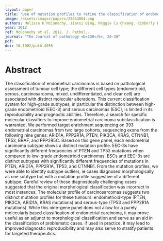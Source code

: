 ```yaml
---
layout: paper
title: "Use of mutation profiles to refine the classification of endometrial carcinomas."
image: /assets/images/papers/22653804.png
authors: Melissa K McConechy, Jiarui Ding, Maggie Cu Cheang, Kimberly Wiegand, Janine Senz, Alicia Tone, Winnie Yang, Leah Prentice, Kane Tse, Thomas Zeng, Helen McDonald, Amy P Schmidt, David G MutchJessica N McAlpine, Martin Hirst, Sohrab P Shah, Cheng-Han Lee, Paul J Goodfellow, C Blake Gilks, David G Huntsman
year: 2012
ref: McConechy et al. 2012. J. Pathol..
journal: "The Journal of pathology <b>228</b>, 20-30"
pdf: 
doi: 10.1002/path.4056
---
```


# Abstract

The classification of endometrial carcinomas is based on pathological assessment of tumour cell type; the different cell types (endometrioid, serous, carcinosarcoma, mixed, undifferentiated, and clear cell) are associated with distinct molecular alterations. This current classification system for high-grade subtypes, in particular the distinction between high-grade endometrioid (EEC-3) and serous carcinomas (ESC), is limited in its reproducibility and prognostic abilities. Therefore, a search for specific molecular classifiers to improve endometrial carcinoma subclassification is warranted. We performed target enrichment sequencing on 393 endometrial carcinomas from two large cohorts, sequencing exons from the following nine genes: ARID1A, PPP2R1A, PTEN, PIK3CA, KRAS, CTNNB1, TP53, BRAF, and PPP2R5C. Based on this gene panel, each endometrial carcinoma subtype shows a distinct mutation profile. EEC-3s have significantly different frequencies of PTEN and TP53 mutations when compared to low-grade endometrioid carcinomas. ESCs and EEC-3s are distinct subtypes with significantly different frequencies of mutations in PTEN, ARID1A, PPP2R1A, TP53, and CTNNB1. From the mutation profiles, we were able to identify subtype outliers, ie cases diagnosed morphologically as one subtype but with a mutation profile suggestive of a different subtype. Careful review of these diagnostically challenging cases suggested that the original morphological classification was incorrect in most instances. The molecular profile of carcinosarcomas suggests two distinct mutation profiles for these tumours: endometrioid-type (PTEN, PIK3CA, ARID1A, KRAS mutations) and serous-type (TP53 and PPP2R1A mutations). While this nine-gene panel does not allow for a purely molecularly based classification of endometrial carcinoma, it may prove useful as an adjunct to morphological classification and serve as an aid in the classification of problematic cases. If used in practice, it may lead to improved diagnostic reproducibility and may also serve to stratify patients for targeted therapeutics.

